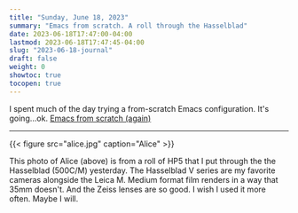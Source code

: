 ```yaml
---
title: "Sunday, June 18, 2023"
summary: "Emacs from scratch. A roll through the Hasselblad"
date: 2023-06-18T17:47:00-04:00
lastmod: 2023-06-18T17:47:45-04:00
slug: "2023-06-18-journal"
draft: false
weight: 0
showtoc: true
tocopen: true
---
```


I spent much of the day trying a from-scratch Emacs configuration. It's going&#x2026;ok. [Emacs from scratch (again)](/posts/2023/emacs-from-scratch-again/)

---

{{< figure src="alice.jpg" caption="Alice" >}}


This photo of Alice (above) is from a roll of HP5 that I put through the the Hasselblad (500C/M) yesterday. The Hasselblad V series are my favorite cameras alongside the Leica M. Medium format film renders in a way that 35mm doesn't. And the Zeiss lenses are so good. I wish I used it more often. Maybe I will.


[//]: # "Exported with love from a post written in Org mode"
[//]: # "- https://github.com/kaushalmodi/ox-hugo"